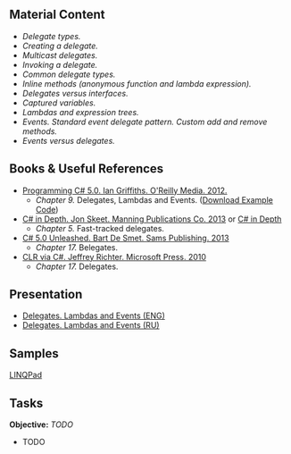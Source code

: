 ## Material Content 
- *Delegate types.*
- *Creating a delegate.*
- *Multicast delegates.*
- *Invoking a delegate.*
- *Common delegate types.*
- *Inline methods (anonymous function and  lambda expression).*
- *Delegates versus interfaces.*
- *Captured variables.*
- *Lambdas and expression trees.*
- *Events. Standard event delegate pattern. Custom add and remove methods.*
- *Events versus delegates.*

## Books & Useful References 
- [Programming C# 5.0. Ian Griffiths. O'Reilly Media. 2012.](http://shop.oreilly.com/product/0636920024064.do) 
    - *Chapter 9.* Delegates, Lambdas and Events. ([Download Example Code](https://resources.oreilly.com/examples/0636920024064/blob/master/Ch09.zip)) 
- [C# in Depth. Jon Skeet. Manning Publications Co. 2013](https://www.manning.com/books/c-sharp-in-depth-third-edition) or [C# in Depth](https://livebook.manning.com/#!/book/c-sharp-in-depth-third-edition/chapter-1/)
   - *Chapter 5.* Fast-tracked delegates.
- [C# 5.0 Unleashed. Bart De Smet. Sams Publishing. 2013](https://www.goodreads.com/book/show/16284093-c-5-0-unleashed)
   - *Chapter 17.* Вelegates.
- [CLR via C#. Jeffrey Richter. Microsoft Press. 2010](https://www.goodreads.com/book/show/7121415-clr-via-c)
   - *Chapter 17.* Delegates.

## Presentation 
- [Delegates. Lambdas and Events (ENG)]()
- [Delegates. Lambdas and Events (RU)]()

## Samples 
[LINQPad]()

## Tasks  
**Objective:** *TODO*
  - TODO
